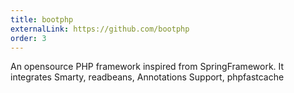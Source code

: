 ```yaml
---
title: bootphp
externalLink: https://github.com/bootphp
order: 3
---
```

An opensource PHP framework inspired from SpringFramework. It integrates Smarty, readbeans, Annotations Support, phpfastcache 